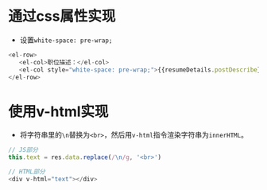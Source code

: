 <!--
 * @Author: liuzuwu zuwu.liu@cnydsimtek.com
 * @Date: 2023-11-17 11:26:02
 * @LastEditors: liuzuwu zuwu.liu@cnydsimtek.com
 * @LastEditTime: 2023-11-17 11:30:01
 * @FilePath: \experience\字符串展示时遇到换行符自动换行.md
 * @Description: 这是默认设置,请设置`customMade`, 打开koroFileHeader查看配置 进行设置: https://github.com/OBKoro1/koro1FileHeader/wiki/%E9%85%8D%E7%BD%AE
-->
# 通过css属性实现
* 设置`white-space: pre-wrap;`
```js
<el-row>
   <el-col>职位描述：</el-col>
   <el-col style="white-space: pre-wrap;">{{resumeDetails.postDescribe}}</el-col>
</el-row> 
```

# 使用v-html实现
* 将字符串里的`\n`替换为`<br>`，然后用`v-html`指令渲染字符串为`innerHTML`。
```js
// JS部分
this.text = res.data.replace(/\n/g, '<br>')

// HTML部分
<div v-html="text"></div>
```